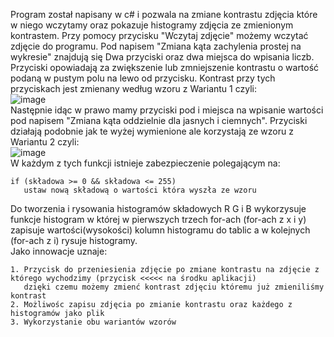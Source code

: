 Program został napisany w c# i pozwala na zmiane kontrastu zdjęcia które w niego wczytamy oraz pokazuje histogramy zdjęcia ze zmienionym kontrastem. Przy pomocy przycisku "Wczytaj zdjęcie" możemy wczytać zdjęcie do programu. Pod napisem "Zmiana kąta zachylenia prostej na wykresie" znajdują się Dwa przyciski oraz dwa miejsca do wpisania liczb. Przyciski opowiadają za zwiększenie lub zmniejszenie kontrastu o wartość podaną w pustym polu na lewo od przycisku. Kontrast przy tych przyciskach jest zmienany według wzoru z Wariantu 1 czyli:  
![image](https://user-images.githubusercontent.com/80325475/116794564-2a9f4d00-aace-11eb-890f-2aa0298c83c7.png)  
Następnie idąc w prawo mamy przyciski pod i miejsca na wpisanie wartości pod napisem "Zmiana kąta oddzielnie dla jasnych i ciemnych". Przyciski działają podobnie jak te wyżej wymienione ale korzystają ze wzoru z Wariantu 2 czyli:  
![image](https://user-images.githubusercontent.com/80325475/116794593-6cc88e80-aace-11eb-8b6e-006b994356bd.png)  
W każdym z tych funkcji istnieje zabezpieczenie polegającym na:  
```
if (składowa >= 0 && składowa <= 255)
   ustaw nową składową o wartości która wyszła ze wzoru
```
Do tworzenia i rysowania histogramów składowych R G i B wykorzysuje funkcje histogram w której w pierwszych trzech for-ach (for-ach z x i y) zapisuje wartości(wysokości) kolumn histogramu do tablic a w kolejnych (for-ach z i) rysuje histogramy.  
Jako innowacje uznaje:  
```
1. Przycisk do przeniesienia zdjęcie po zmiane kontrastu na zdjęcie z którego wychodzimy (przycisk <<<<< na środku aplikacji) 
   dzięki czemu możemy zmienć kontrast zdjęciu któremu już zmieniliśmy kontrast
2. Możliwośc zapisu zdjęcia po zmianie kontrastu oraz każdego z histogramów jako plik
3. Wykorzystanie obu wariantów wzorów
```

